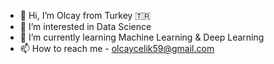 - 👋 Hi, I’m Olcay from Turkey :tr: 
- 👀 I’m interested in Data Science
- 🌱 I’m currently learning Machine Learning & Deep Learning
- 📫 How to reach me - olcaycelik59@gmail.com

<!---
olcayyyc/olcayyyc is a ✨ special ✨ repository because its `README.md` (this file) appears on your GitHub profile.
You can click the Preview link to take a look at your changes.
--->

